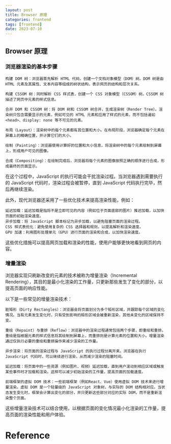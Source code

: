 ```yaml
---
layout: post
title: Browser 原理
categories: frontend
tags: [frontend]
date: 2023-07-10
---
```


## Browser 原理

### 浏览器渲染的基本步骤
    构建 DOM 树：浏览器首先解析 HTML 代码，创建一个文档对象模型（DOM）树。DOM 树是由 HTML 元素及其属性、文本内容等组成的树状结构，表示网页的结构和层次关系。

    构建 CSSOM 树：同时解析 CSS 样式表，创建一个 CSS 对象模型（CSSOM）树。CSSOM 树描述了网页中元素的样式信息。

    合并 DOM 和 CSSOM 树：将 DOM 树和 CSSOM 树合并，生成渲染树（Render Tree）。渲染树只包含需要显示的元素，例如可见的 HTML 元素和应用了样式的元素，而不包括诸如 <head>、display: none 等不可见的元素。

    布局（Layout）：渲染树中的每个元素都有其位置和大小。在布局阶段，浏览器确定每个元素在屏幕上的精确位置，并计算它们的大小。

    绘制（Painting）：浏览器使用计算好的位置和大小信息，将渲染树中的每个元素绘制到屏幕上，形成用户可见的图像。

    合成（Compositing）：在绘制完成后，浏览器将每个元素的图像按照正确的顺序进行合成，形成最终的页面显示。

在这个过程中，JavaScript 的执行可能会干扰渲染过程。当浏览器遇到需要执行的 JavaScript 代码时，渲染过程会被暂停，直到 JavaScript 代码执行完毕，然后再继续渲染。

此外，现代浏览器还采用了一些优化技术来提高渲染性能，例如：

    延迟加载：延迟加载是指将不是立即可见的内容（例如位于页面底部的图片）推迟加载，以加快页面的初始渲染速度。
    异步加载：将 JavaScript 脚本标记为异步加载，以避免阻塞页面的渲染过程。
    CSS 样式表优化：避免使用复杂的 CSS 选择器和规则，以提高解析和渲染速度。
    GPU 加速：利用图形处理单元（GPU）进行页面的渲染和合成，以加快渲染速度。

这些优化措施可以提高网页加载和渲染的性能，使用户能够更快地看到网页的内容。

### 增量渲染
浏览器实现只刷新改变的元素的技术被称为增量渲染（Incremental Rendering），其目的是最小化渲染的工作量，只更新那些发生了变化的部分，以提高页面的响应性能。

以下是一些常见的增量渲染技术：

    脏矩形（Dirty Rectangles）：浏览器会将页面划分为多个矩形区域，并跟踪每个区域的变化情况。当有元素发生变化时，只有受到影响的矩形区域会被重新渲染，其他未变化的区域保持不变。

    重绘（Repaint）与重排（Reflow）：浏览器中的渲染过程通常包括两个步骤，即重绘和重排。重绘是指根据元素的样式信息将其绘制到屏幕上，而重排则是计算元素的位置和大小。增量渲染通过仅执行必要的重绘和重排操作来减少渲染的工作量。

    异步渲染：将页面的渲染过程与 JavaScript 的执行过程分离开来。浏览器在执行 JavaScript 代码时，可以继续进行渲染，从而减少渲染的阻塞时间。

    延迟加载：将页面中的一些资源（例如图片、视频）延迟加载，直到用户滚动到相应区域或触发某些事件时才加载和渲染。这样可以减少初始渲染的工作量，提高页面的加载速度。

    前端框架的虚拟 DOM 技术：一些前端框架（例如React、Vue）使用虚拟 DOM 技术来进行增量渲染。虚拟 DOM 是一个轻量级的 JavaScript 对象树，与实际的 DOM 结构相对应。当状态发生变化时，框架会计算出变化的部分，并只更新这些部分对应的实际 DOM，而不是重新渲染整个页面。

这些增量渲染技术可以结合使用，以根据页面的变化情况最小化渲染的工作量，提高页面的渲染性能和用户体验。

# Reference
